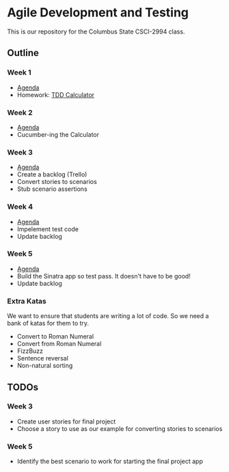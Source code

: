 # Agile Development and Testing
This is our repository for the Columbus State CSCI-2994 class.

## Outline

### Week 1
- [Agenda](/weeks/one.md)
- Homework: [TDD Calculator](/katas/calculator/spec)

### Week 2
- [Agenda](/weeks/two.md)
- Cucumber-ing the Calculator

### Week 3
- [Agenda](/weeks/three.md)
- Create a backlog (Trello)
- Convert stories to scenarios
- Stub scenario assertions

### Week 4
- [Agenda](/weeks/four.md)
- Impelement test code
- Update backlog

### Week 5
- [Agenda](/weeks/five.md)
- Build the Sinatra app so test pass. It doesn't have to be good!
- Update backlog

### Extra Katas
We want to ensure that students are writing a lot of code. So we need a bank of katas for them to try.
- Convert to Roman Numeral
- Convert from Roman Numeral
- FizzBuzz
- Sentence reversal
- Non-natural sorting

## TODOs

### Week 3
- Create user stories for final project
- Choose a story to use as our example for converting stories to scenarios

### Week 5
- Identify the best scenario to work for starting the final project app
